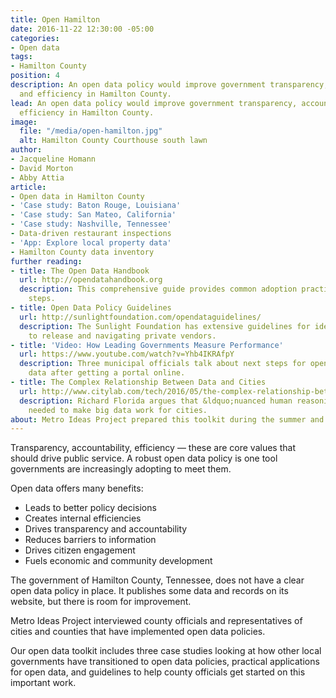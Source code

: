 ```yaml
---
title: Open Hamilton
date: 2016-11-22 12:30:00 -05:00
categories:
- Open data
tags:
- Hamilton County
position: 4
description: An open data policy would improve government transparency, accountability
  and efficiency in Hamilton County.
lead: An open data policy would improve government transparency, accountability and
  efficiency in Hamilton County.
image:
  file: "/media/open-hamilton.jpg"
  alt: Hamilton County Courthouse south lawn
author:
- Jacqueline Homann
- David Morton
- Abby Attia
article:
- Open data in Hamilton County
- 'Case study: Baton Rouge, Louisiana'
- 'Case study: San Mateo, California'
- 'Case study: Nashville, Tennessee'
- Data-driven restaurant inspections
- 'App: Explore local property data'
- Hamilton County data inventory
further reading:
- title: The Open Data Handbook
  url: http://opendatahandbook.org
  description: This comprehensive guide provides common adoption practices and implementation
    steps.
- title: Open Data Policy Guidelines
  url: http://sunlightfoundation.com/opendataguidelines/
  description: The Sunlight Foundation has extensive guidelines for identifying datasets
    to release and navigating private vendors.
- title: 'Video: How Leading Governments Measure Performance'
  url: https://www.youtube.com/watch?v=Yhb4IKRAfpY
  description: Three municipal officials talk about next steps for open government
    data after getting a portal online.
- title: The Complex Relationship Between Data and Cities
  url: http://www.citylab.com/tech/2016/05/the-complex-relationship-between-data-and-cities/483303/
  description: Richard Florida argues that &ldquo;nuanced human reasoning&rdquo; is
    needed to make big data work for cities.
about: Metro Ideas Project prepared this toolkit during the summer and fall of 2016.
---
```


Transparency, accountability, efficiency — these are core values that should drive public service. A robust open data policy is one tool governments are increasingly adopting to meet them.

Open data offers many benefits:

+ Leads to better policy decisions
+ Creates internal efficiencies
+ Drives transparency and accountability
+ Reduces barriers to information
+ Drives citizen engagement
+ Fuels economic and community development

The government of Hamilton County, Tennessee, does not have a clear open data policy in place. It publishes some data and records on its website, but there is room for improvement.

Metro Ideas Project interviewed county officials and representatives of cities and counties that have implemented open data policies.

Our open data toolkit includes three case studies looking at how other local governments have transitioned to open data policies, practical applications for open data, and guidelines to help county officials get started on this important work.